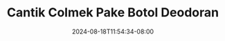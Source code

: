 --- 
title: "Cantik Colmek Pake Botol Deodoran"
description: "download bokep Cantik Colmek Pake Botol Deodoran tiktok   baru"
date: 2024-08-18T11:54:34-08:00
file_code: "klzld7p8ygpl"
draft: false
cover: "btathbacc0u5awux.jpg"
tags: ["Cantik", "Colmek", "Pake", "Botol", "Deodoran", "bokep-indo", "bokep-viral", "bokep-ig"]
length: 5844
fld_id: "1483160"
foldername: "arsyila"
categories: ["arsyila"]
views: 0
---